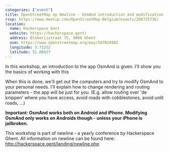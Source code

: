 ```yaml
---
categories: ["event"]
title: OpenStreetMap op Newline - OsmAnd introduction and modification
rsvp: https://www.meetup.com/OpenStreetMap-Belgium/events/260725736/
location:
  name: Hackerspace Gent
  website: https://hackerspace.gent/
  address: Blekerijstraat 75, 9000 Ghent
  osm: https://www.openstreetmap.org/way/567019402
  longitude: 3.73252
  latitude: 51.06027
---
```


In this workshop, an introduction to the app OsmAnd is given. I'll show you the basics of working with this

When this is done, we'll get out the computers and try to modify OsmAnd to your personal needs. I'll explain how to change rendering and routing parameters - the app will be just for you. (E.g. allow routing over 'de knippen' where you have access, avoid roads with cobblestones, avoid unlit roads, ...)

**Important: OsmAnd works both on Android and iPhone. Modifying OsmAnd only works on Androids though - unless your iPhone is jailbroken.**

This workshop is part of newline - a yearly conference by Hackerspace Ghent. All information on newline can be found here: <http://hackerspace.gent/landing/newline.php>
